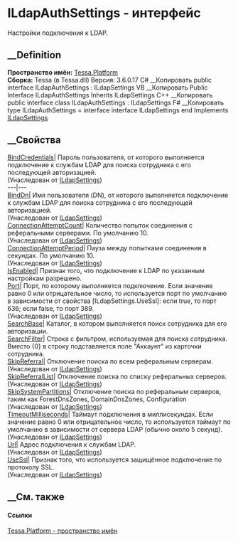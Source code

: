 # ILdapAuthSettings - интерфейс
Настройки подключения к LDAP.
## __Definition
 **Пространство имён:** [Tessa.Platform](N_Tessa_Platform.htm)  
 **Сборка:** Tessa (в Tessa.dll) Версия: 3.6.0.17
C# __Копировать
     public interface ILdapAuthSettings : ILdapSettings
VB __Копировать
     Public Interface ILdapAuthSettings
    	Inherits ILdapSettings
C++ __Копировать
     public interface class ILdapAuthSettings : ILdapSettings
F# __Копировать
     type ILdapAuthSettings = 
        interface
            interface ILdapSettings
        end
Implements
    [ILdapSettings](T_Tessa_Platform_ILdapSettings.htm)
##  __Свойства
[BindCredentials](P_Tessa_Platform_ILdapSettings_BindCredentials.htm)|  Пароль
пользователя, от которого выполняется подключение к службам LDAP для поиска
сотрудника с его последующей авторизацией.  
(Унаследован от [ILdapSettings](T_Tessa_Platform_ILdapSettings.htm))  
---|---  
[BindDn](P_Tessa_Platform_ILdapSettings_BindDn.htm)|  Имя пользователя (DN),
от которого выполняется подключение к службам LDAP для поиска сотрудника с его
последующей авторизацией.  
(Унаследован от [ILdapSettings](T_Tessa_Platform_ILdapSettings.htm))  
[ConnectionAttemptCount](P_Tessa_Platform_ILdapSettings_ConnectionAttemptCount.htm)|
Количество попыток соединения с реферальными серверами. По умолчанию 10.  
(Унаследован от [ILdapSettings](T_Tessa_Platform_ILdapSettings.htm))  
[ConnectionAttemptPeriod](P_Tessa_Platform_ILdapSettings_ConnectionAttemptPeriod.htm)|
Пауза между попытками соединения в секундах. По умолчанию 10.  
(Унаследован от [ILdapSettings](T_Tessa_Platform_ILdapSettings.htm))  
[IsEnabled](P_Tessa_Platform_ILdapAuthSettings_IsEnabled.htm)| Признак того,
что подключение к LDAP по указанным настройкам разрешено.  
[Port](P_Tessa_Platform_ILdapSettings_Port.htm)|  Порт, по которому
выполняется подключение. Если значение равно 0 или отрицательное число, то
используется порт по умолчанию в зависимости от свойства
[ILdapSettings.UseSsl]: если true, то порт 636; если false, то порт 389.  
(Унаследован от [ILdapSettings](T_Tessa_Platform_ILdapSettings.htm))  
[SearchBase](P_Tessa_Platform_ILdapAuthSettings_SearchBase.htm)| Каталог, в
котором выполняется поиск сотрудника для его авторизации.  
[SearchFilter](P_Tessa_Platform_ILdapAuthSettings_SearchFilter.htm)|  Строка с
фильтром, используемая для поиска сотрудника. Вместо {0} в строку
подставляется поле "Аккаунт" из карточки сотрудника.  
[SkipReferral](P_Tessa_Platform_ILdapSettings_SkipReferral.htm)| Отключение
поиска по всем реферальным серверам.  
(Унаследован от [ILdapSettings](T_Tessa_Platform_ILdapSettings.htm))  
[SkipReferralList](P_Tessa_Platform_ILdapSettings_SkipReferralList.htm)|
Отключение поиска по списку реферальных серверов.  
(Унаследован от [ILdapSettings](T_Tessa_Platform_ILdapSettings.htm))  
[SkipSystemPartitions](P_Tessa_Platform_ILdapSettings_SkipSystemPartitions.htm)|
Отключение поиска по реферальным серверов, таким как ForestDnsZones,
DomainDnsZones, Configuration  
(Унаследован от [ILdapSettings](T_Tessa_Platform_ILdapSettings.htm))  
[TimeoutMilliseconds](P_Tessa_Platform_ILdapSettings_TimeoutMilliseconds.htm)|
Таймаут подключения в миллисекундах. Если значение равно 0 или отрицательное
число, то используется таймаут по умолчанию в зависимости от сервера LDAP
(обычно около 5 секунд).  
(Унаследован от [ILdapSettings](T_Tessa_Platform_ILdapSettings.htm))  
[Url](P_Tessa_Platform_ILdapSettings_Url.htm)| Адрес подключения к службам
LDAP.  
(Унаследован от [ILdapSettings](T_Tessa_Platform_ILdapSettings.htm))  
[UseSsl](P_Tessa_Platform_ILdapSettings_UseSsl.htm)| Признак того, что
используется защищённое подключение по протоколу SSL.  
(Унаследован от [ILdapSettings](T_Tessa_Platform_ILdapSettings.htm))  
##  __См. также
#### Ссылки
[Tessa.Platform - пространство имён](N_Tessa_Platform.htm)
